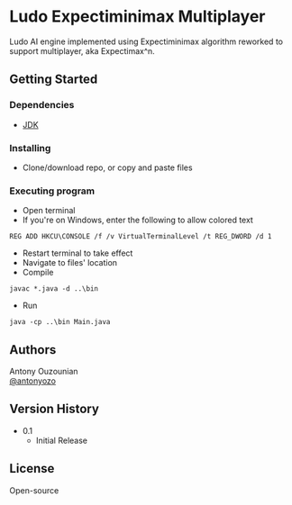 # Ludo Expectiminimax Multiplayer

Ludo AI engine implemented using Expectiminimax algorithm reworked to support multiplayer, aka Expectimax^n.

## Getting Started

### Dependencies

* [JDK](https://learn.microsoft.com/en-us/java/openjdk/download#openjdk-21)

### Installing

* Clone/download repo, or copy and paste files

### Executing program

* Open terminal
* If you're on Windows, enter the following to allow colored text
```
REG ADD HKCU\CONSOLE /f /v VirtualTerminalLevel /t REG_DWORD /d 1
```
* Restart terminal to take effect
* Navigate to files' location
* Compile
```
javac *.java -d ..\bin
```
* Run
```
java -cp ..\bin Main.java
```

## Authors

Antony Ouzounian  
[@antonyozo](https://github.com/antonyozo)

## Version History

* 0.1
    * Initial Release

## License

Open-source